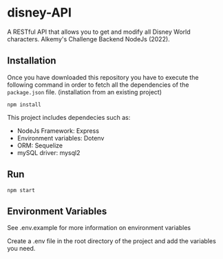 # disney-API
A RESTful API that allows you to get and modify all Disney World characters. Alkemy's Challenge Backend NodeJs (2022).

## Installation

Once you have downloaded this repository you have to execute the following command in order to fetch all the dependencies of the `package.json` file. (installation from an existing project)

```
npm install
```

This project includes dependecies such as:
- NodeJs Framework: Express
- Environment variables: Dotenv
- ORM: Sequelize
- mySQL driver: mysql2

## Run

```
npm start
```

## Environment Variables

See .env.example for more information on environment variables

Create a .env file in the root directory of the project and add the variables you need.